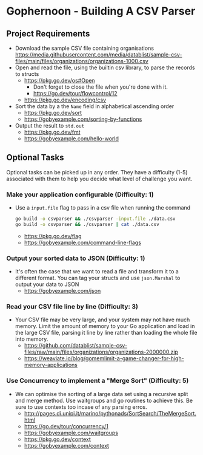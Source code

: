 # Gophernoon - Building A CSV Parser

## Project Requirements

* Download the sample CSV file containing organisations
    https://media.githubusercontent.com/media/datablist/sample-csv-files/main/files/organizations/organizations-1000.csv
* Open and read the file, using the builtin csv library, to parse the records to 
    structs
    * https://pkg.go.dev/os#Open
        * Don't forget to close the file when you're done with it.
        * https://go.dev/tour/flowcontrol/12
    * https://pkg.go.dev/encoding/csv
* Sort the data by a the `Name` field in alphabetical ascending order
    * https://pkg.go.dev/sort
    * https://gobyexample.com/sorting-by-functions
* Output the result to `std.out`
    * https://pkg.go.dev/fmt
    * https://gobyexample.com/hello-world

## Optional Tasks

Optional tasks can be picked up in any order. They have a difficulty (1-5) 
associated with them to help you decide what level of challenge you want.

### Make your application configurable (Difficulty: 1)

* Use a `input.file` flag to pass in a csv file when running the command
    ``` sh
    go build -o csvparser && ./csvparser -input.file ./data.csv
    go build -o csvparser && ./csvparser | cat ./data.csv
    ```
    * https://pkg.go.dev/flag
    * https://gobyexample.com/command-line-flags

### Output your sorted data to JSON (Difficulty: 1)

* It's often the case that we want to read a file and transform it to a 
    different format. You can tag your structs and use `json.Marshal` to
    output your data to JSON
    * https://gobyexample.com/json

### Read your CSV file line by line (Difficulty: 3)

* Your CSV file may be very large, and your system may not have much memory. 
    Limit the amount of memory to your Go application and load in the large CSV 
    file, parsing it line by line rather than loading the whole file into memory.
    * https://github.com/datablist/sample-csv-files/raw/main/files/organizations/organizations-2000000.zip
    * https://weaviate.io/blog/gomemlimit-a-game-changer-for-high-memory-applications

### Use Concurrency to implement a "Merge Sort" (Difficulty: 5)

* We can optimise the sorting of a large data set using a recursive split and 
    merge method. Use waitgroups and go routines to achieve this. Be sure to use
    contexts too incase of any parsing erros.
    * http://pages.di.unipi.it/marino/pythonads/SortSearch/TheMergeSort.html
    * https://go.dev/tour/concurrency/1
    * https://gobyexample.com/waitgroups
    * https://pkg.go.dev/context
    * https://gobyexample.com/context